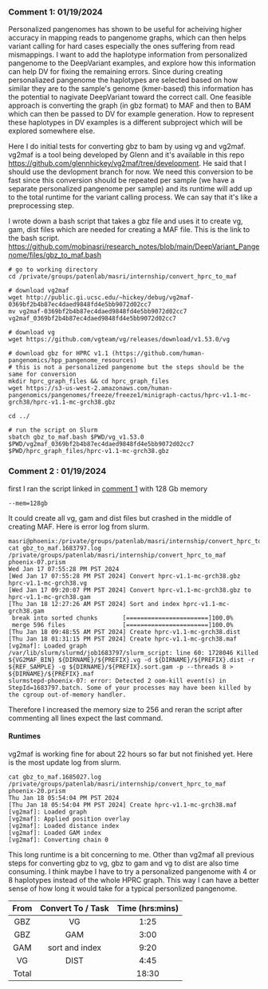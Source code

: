 ### Comment 1: 01/19/2024
Personalized pangenomes has shown to be useful for acheiving higher accuracy in mapping reads to pangenome graphs, which can then helps variant calling for 
hard cases especially the ones suffering from read mismappings. I want to add the haplotype information from personalized pangenome to the DeepVariant examples, and
explore how this information can help DV for fixing the remaining errors. Since during creating personaliazed pangenome the haplotypes are selected based on how
similar they are to the sample's genome (kmer-based) this information has the potential to nagivate DeepVariant toward the correct call.
One feasible approach is converting the graph (in gbz format) to MAF and then to BAM which can then be passed to DV for example generation. How 
to represent these haplotypes in DV examples is a different subproject which will be explored somewhere else. 

Here I do initial tests for converting gbz to bam by using vg and vg2maf. vg2maf is a tool being developed by Glenn and it's available in this repo https://github.com/glennhickey/vg2maf/tree/development.
He said that I should use the devlopment branch for now. We need this conversion to be fast since this conversion should be repeated per sample (we have a 
separate personalized pangenome per sample) and its runtime will add up to the total runtime for the variant calling process. We can say that it's 
like a preprocessing step.

I wrote down a bash script that takes a gbz file and uses it to create vg, gam, dist files which are needed for creating a MAF file. This is the link to the bash script.
https://github.com/mobinasri/research_notes/blob/main/DeepVariant_Pangenome/files/gbz_to_maf.bash

```
# go to working directory
cd /private/groups/patenlab/masri/internship/convert_hprc_to_maf

# download vg2maf
wget http://public.gi.ucsc.edu/~hickey/debug/vg2maf-0369bf2b4b87ec4daed9848fd4e5bb9072d02cc7
mv vg2maf-0369bf2b4b87ec4daed9848fd4e5bb9072d02cc7 vg2maf_0369bf2b4b87ec4daed9848fd4e5bb9072d02cc7

# download vg
wget https://github.com/vgteam/vg/releases/download/v1.53.0/vg

# download gbz for HPRC v1.1 (https://github.com/human-pangenomics/hpp_pangenome_resources)
# this is not a personalized pangenome but the steps should be the same for conversion
mkdir hprc_graph_files && cd hprc_graph_files
wget https://s3-us-west-2.amazonaws.com/human-pangenomics/pangenomes/freeze/freeze1/minigraph-cactus/hprc-v1.1-mc-grch38/hprc-v1.1-mc-grch38.gbz

cd ../

# run the script on Slurm
sbatch gbz_to_maf.bash $PWD/vg_v1.53.0 $PWD/vg2maf_0369bf2b4b87ec4daed9848fd4e5bb9072d02cc7 $PWD/hprc_graph_files/hprc-v1.1-mc-grch38.gbz

```

### Comment 2 : 01/19/2024

first I ran the script linked in [comment 1](https://github.com/mobinasri/research_notes/blob/main/DeepVariant_Pangenome/Explore_vg2maf_for_creating_a_pangenome_bam_file_for_DV.md#comment-1-01192024) with 128 Gb memory
```
--mem=128gb
```
It could create all vg, gam and dist files but crashed in the middle of creating MAF. Here is error log from slurm.
```
masri@phoenix:/private/groups/patenlab/masri/internship/convert_hprc_to_maf$ cat gbz_to_maf.1683797.log
/private/groups/patenlab/masri/internship/convert_hprc_to_maf
phoenix-07.prism
Wed Jan 17 07:55:28 PM PST 2024
[Wed Jan 17 07:55:28 PM PST 2024] Convert hprc-v1.1-mc-grch38.gbz hprc-v1.1-mc-grch38.vg
[Wed Jan 17 09:20:07 PM PST 2024] Convert hprc-v1.1-mc-grch38.gbz to hprc-v1.1-mc-grch38.gam
[Thu Jan 18 12:27:26 AM PST 2024] Sort and index hprc-v1.1-mc-grch38.gam
 break into sorted chunks       [=======================]100.0%
 merge 596 files                [=======================]100.0%
[Thu Jan 18 09:48:55 AM PST 2024] Create hprc-v1.1-mc-grch38.dist
[Thu Jan 18 01:31:15 PM PST 2024] Create hprc-v1.1-mc-grch38.maf
[vg2maf]: Loaded graph
/var/lib/slurm/slurmd/job1683797/slurm_script: line 60: 1728046 Killed                  ${VG2MAF_BIN} ${DIRNAME}/${PREFIX}.vg -d ${DIRNAME}/${PREFIX}.dist -r ${REF_SAMPLE} -g ${DIRNAME}/${PREFIX}.sort.gam -p --threads 8 > ${DIRNAME}/${PREFIX}.maf
slurmstepd-phoenix-07: error: Detected 2 oom-kill event(s) in StepId=1683797.batch. Some of your processes may have been killed by the cgroup out-of-memory handler.
```

Therefore I increased the memory size to 256 and reran the script after commenting all lines expect the last command. 

#### Runtimes
vg2maf is working fine for about 22 hours so far but not finished yet. Here is the most update log from slurm.
```
cat gbz_to_maf.1685027.log
/private/groups/patenlab/masri/internship/convert_hprc_to_maf
phoenix-20.prism
Thu Jan 18 05:54:04 PM PST 2024
[Thu Jan 18 05:54:04 PM PST 2024] Create hprc-v1.1-mc-grch38.maf
[vg2maf]: Loaded graph
[vg2maf]: Applied position overlay
[vg2maf]: Loaded distance index
[vg2maf]: Loaded GAM index
[vg2maf]: Converting chain 0
```
This long runtime is a bit concerning to me. Other than vg2maf all previous steps for converting gbz to vg, gbz to gam and vg to dist are also time consuming. I think maybe I have to try a personalized pangenome with 4 or 8 haplotypes instead of the whole HPRC graph. This way I can have a better sense of how long it would take for a typical personlized pangenome.

| From | Convert To / Task    | Time (hrs:mins)    |
| :---:   | :---: | :---: |
| GBZ | VG   | 1:25   |
| GBZ | GAM   | 3:00   |
| GAM | sort and index   | 9:20  |
| VG | DIST   | 4:45   |
| Total |    | 18:30  |

